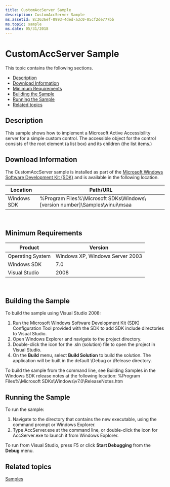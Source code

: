 ```yaml
---
title: CustomAccServer Sample
description: CustomAccServer Sample
ms.assetid: 8c3636ef-0993-4ded-a3c0-05cf2de777bb
ms.topic: sample
ms.date: 05/31/2018
---
```


# CustomAccServer Sample

This topic contains the following sections.

-   [Description](#description)
-   [Download Information](#download-information)
-   [Minimum Requirements](#minimum-requirements)
-   [Building the Sample](#building-the-sample)
-   [Running the Sample](#running-the-sample)
-   [Related topics](#related-topics)

## Description

This sample shows how to implement a Microsoft Active Accessibility server for a simple custom control. The accessible object for the control consists of the root element (a list box) and its children (the list items.)

## Download Information

The CustomAccServer sample is installed as part of the [Microsoft Windows Software Development Kit (SDK)](https://msdn.microsoft.com/windowsvista/bb980924.aspx) and is available in the following location.



| Location    | Path/URL                                                                           |
|-------------|------------------------------------------------------------------------------------|
| Windows SDK | %Program Files%\\Microsoft SDKs\\Windows\\\[version number\]\\Samples\\winui\\msaa |



 

## Minimum Requirements



| Product          | Version                         |
|------------------|---------------------------------|
| Operating System | Windows XP, Windows Server 2003 |
| Windows SDK      | 7.0                             |
| Visual Studio    | 2008                            |



 

## Building the Sample

To build the sample using Visual Studio 2008:

1.  Run the Microsoft Windows Software Development Kit (SDK) Configuration Tool provided with the SDK to add SDK include directories to Visual Studio.
2.  Open Windows Explorer and navigate to the project directory.
3.  Double-click the icon for the .sln (solution) file to open the project in Visual Studio.
4.  On the **Build** menu, select **Build Solution** to build the solution. The application will be built in the default \\Debug or \\Release directory.

To build the sample from the command line, see Building Samples in the Windows SDK release notes at the following location: %Program Files%\\Microsoft SDKs\\Windows\\v7.0\\ReleaseNotes.htm

## Running the Sample

To run the sample:

1.  Navigate to the directory that contains the new executable, using the command prompt or Windows Explorer.
2.  Type AccServer.exe at the command line, or double-click the icon for AccServer.exe to launch it from Windows Explorer.

To run from Visual Studio, press F5 or click **Start Debugging** from the **Debug** menu.

## Related topics

<dl> <dt>

[Samples](samples.md)
</dt> </dl>

 

 




